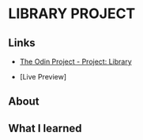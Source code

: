# LIBRARY PROJECT

## Links
* [The Odin Project - Project: Library](https://www.theodinproject.com/lessons/node-path-javascript-library)

* [Live Preview]

## About

## What I learned
